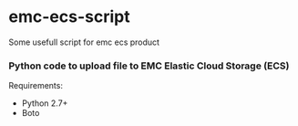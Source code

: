 # emc-ecs-script
Some usefull script for emc ecs product

### Python code to upload file to EMC Elastic Cloud Storage (ECS)

Requirements:

* Python 2.7+
* Boto
